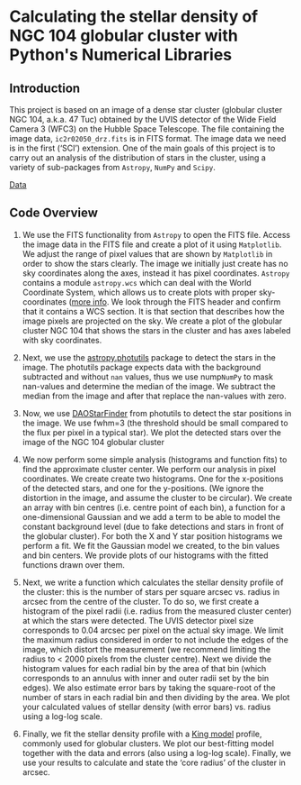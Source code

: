 # Calculating the stellar density of NGC 104 globular cluster with Python's Numerical Libraries

## Introduction

This project is based on an image of a dense star cluster (globular cluster NGC 104, a.k.a. 47 Tuc) obtained by the UVIS detector of the Wide Field Camera 3 (WFC3) on the Hubble Space Telescope. The file containing the image data, `ic2r02050_drz.fits` is in FITS format. The image data we need is in the first (‘SCI’) extension. One of the main goals of this project is to carry out an analysis of the distribution of stars in the cluster, using a variety of sub-packages from `Astropy`, `NumPy` and `Scipy`.

[Data](https://drive.google.com/file/d/11UnLbm49pU8bNdL_FicelwxlQ1TvOVM_/view?usp=sharing)

## Code Overview

1. We use the FITS functionality from `Astropy` to open the FITS file. Access the image data in the FITS file and create a plot of it using `Matplotlib`. We   adjust the range of pixel values that are shown by `Matplotlib` in order to show the stars clearly.  The image we initially just create has no sky coordinates along the axes, instead it has pixel coordinates. `Astropy` contains a module `astropy.wcs` which can deal with the World Coordinate System, which allows us to create plots with proper sky-coordinates ([more info](https://docs.astropy.org/en/stable/wcs/index.html). We look through the FITS header and confirm that it contains a WCS section. It is that section that describes how the image pixels are projected on the sky. We create a plot of the globular cluster NGC 104 that shows the stars in the cluster and has axes labeled with sky coordinates. 

2. Next, we use the [astropy.photutils](https://photutils.readthedocs.io/en/stable/) package to detect the stars in the image. The photutils package expects data with the background subtracted and without ```nan``` values, thus we use nump`NumPy` to mask nan-values and determine the median of the image. We subtract the median from the image and after that replace the nan-values with zero. 

3. Now, we use [DAOStarFinder](https://photutils.readthedocs.io/en/stable/api/photutils.detection.DAOStarFinder.html) from photutils to detect the star positions in the image. We use fwhm=3 (the threshold should be small compared to the flux per pixel in a typical star). We plot the detected stars over the image of the NGC 104 globular cluster 

4. We now perform some simple analysis (histograms and function fits) to find the approximate cluster center. We perform our analysis in pixel coordinates. We create create two histograms. One for the x-positions of the detected stars, and one for the y-positions. (We ignore the distortion in the image, and assume the cluster to be circular). We create an array with bin centres (i.e. centre point of each bin),  a function for a one-dimensional Gaussian and we add a term to be able to model the constant background level (due to fake detections and stars in front of the globular cluster). For both the X and Y star position histograms we perform a fit. We fit the Gaussian model we created, to the bin values and bin centers. We provide plots of our histograms with the fitted functions drawn over them.

5. Next, we write a function which calculates the stellar density profile of the cluster: this is the number of stars per square arcsec vs. radius in arcsec from the centre of the cluster. To do so, we first create a histogram of the pixel radii (i.e. radius from the measured cluster center) at which the stars were detected. The UVIS detector pixel size corresponds to 0.04 arcsec per pixel on the actual sky image. We limit the maximum radius considered in order to not include the edges of the image, which distort the measurement (we recommend limiting the radius to < 2000 pixels from the cluster centre). Next we divide the histogram values for each radial bin by the area of that bin (which corresponds to an annulus with inner and outer radii set by the bin edges). We also estimate error bars by taking the square-root of the number of stars in each radial bin and then dividing by the area. We plot your calculated values of stellar density (with error bars) vs. radius using a log-log scale.

6. Finally, we fit the stellar density profile with a [King model](https://ui.adsabs.harvard.edu/abs/1966AJ.....71...64K/abstract) profile, commonly used for globular clusters. We plot our best-fitting model together with the data and errors (also using a log-log scale). Finally, we use your results to calculate and state the ‘core radius’ of the cluster in arcsec.
